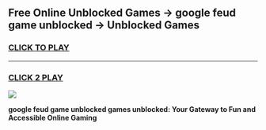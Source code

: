 
## Free Online Unblocked Games → google feud game unblocked → Unblocked Games
<h3>
<a href="https://premium.freeplayer.one?title=google_feud_game_unblocked&ref=21F">CLICK TO PLAY</a></h3>
<hr>

<h3>
<a href="https://premium.freeplayer.one?title=google_feud_game_unblocked&ref=21F">CLICK 2 PLAY</a>
  
</h3>

<a href="https://premium.freeplayer.one?title=google_feud_game_unblocked&ref=21F/"><img src="https://clearcache.store/games.png"></a>


**google feud game unblocked games unblocked: Your Gateway to Fun and Accessible Online Gaming**
